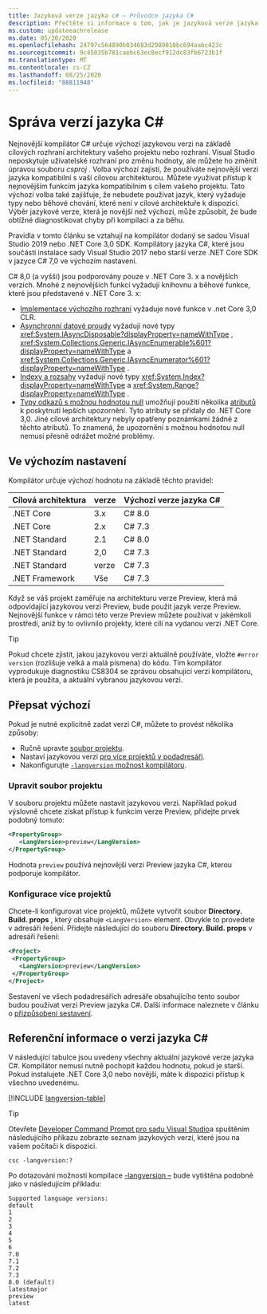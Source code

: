 ```yaml
---
title: Jazyková verze jazyka c# – Průvodce jazyka C#
description: Přečtěte si informace o tom, jak je jazyková verze jazyka C# určena na základě vašeho projektu a z důvodů na základě této volby. Přečtěte si, jak přepsat výchozí nastavení ručně.
ms.custom: updateeachrelease
ms.date: 05/20/2020
ms.openlocfilehash: 24797c564890b034683d2989010bc694aabc423c
ms.sourcegitcommit: 9c45035b781caebc63ec8ecf912dc83fb6723b1f
ms.translationtype: MT
ms.contentlocale: cs-CZ
ms.lasthandoff: 08/25/2020
ms.locfileid: "88811948"
---
```

# <a name="c-language-versioning"></a>Správa verzí jazyka C#

Nejnovější kompilátor C# určuje výchozí jazykovou verzi na základě cílových rozhraní architektury vašeho projektu nebo rozhraní. Visual Studio neposkytuje uživatelské rozhraní pro změnu hodnoty, ale můžete ho změnit úpravou souboru *csproj* . Volba výchozí zajistí, že používáte nejnovější verzi jazyka kompatibilní s vaší cílovou architekturou. Můžete využívat přístup k nejnovějším funkcím jazyka kompatibilním s cílem vašeho projektu. Tato výchozí volba také zajišťuje, že nebudete používat jazyk, který vyžaduje typy nebo běhové chování, které není v cílové architektuře k dispozici. Výběr jazykové verze, která je novější než výchozí, může způsobit, že bude obtížné diagnostikovat chyby při kompilaci a za běhu.

Pravidla v tomto článku se vztahují na kompilátor dodaný se sadou Visual Studio 2019 nebo .NET Core 3,0 SDK. Kompilátory jazyka C#, které jsou součástí instalace sady Visual Studio 2017 nebo starší verze .NET Core SDK v jazyce C# 7,0 ve výchozím nastavení.

C# 8,0 (a vyšší) jsou podporovány pouze v .NET Core 3. x a novějších verzích. Mnohé z nejnovějších funkcí vyžadují knihovnu a běhové funkce, které jsou představené v .NET Core 3. x:

- [Implementace výchozího rozhraní](../whats-new/csharp-8.md#default-interface-methods) vyžaduje nové funkce v .net Core 3,0 CLR.
- [Asynchronní datové proudy](../whats-new/csharp-8.md#asynchronous-streams) vyžadují nové typy <xref:System.IAsyncDisposable?displayProperty=nameWithType> , <xref:System.Collections.Generic.IAsyncEnumerable%601?displayProperty=nameWithType> a <xref:System.Collections.Generic.IAsyncEnumerator%601?displayProperty=nameWithType> .
- [Indexy a rozsahy](../whats-new/csharp-8.md#indices-and-ranges) vyžadují nové typy <xref:System.Index?displayProperty=nameWithType> a <xref:System.Range?displayProperty=nameWithType> .
- [Typy odkazů s možnou hodnotou null](../whats-new/csharp-8.md#nullable-reference-types) umožňují použití několika [atributů](attributes/nullable-analysis.md) k poskytnutí lepších upozornění. Tyto atributy se přidaly do .NET Core 3,0. Jiné cílové architektury nebyly opatřeny poznámkami žádné z těchto atributů. To znamená, že upozornění s možnou hodnotou null nemusí přesně odrážet možné problémy.

## <a name="defaults"></a>Ve výchozím nastavení

Kompilátor určuje výchozí hodnotu na základě těchto pravidel:

| Cílová architektura | verze | Výchozí verze jazyka C# |
|------------------|---------|-----------------------------|
| .NET Core        | 3.x     | C# 8.0                      |
| .NET Core        | 2.x     | C# 7.3                      |
| .NET Standard    | 2.1     | C# 8.0                      |
| .NET Standard    | 2,0     | C# 7.3                      |
| .NET Standard    | verze     | C# 7.3                      |
| .NET Framework   | Vše     | C# 7.3                      |

Když se váš projekt zaměřuje na architekturu verze Preview, která má odpovídající jazykovou verzi Preview, bude použit jazyk verze Preview. Nejnovější funkce v rámci této verze Preview můžete používat v jakémkoli prostředí, aniž by to ovlivnilo projekty, které cílí na vydanou verzi .NET Core.

> [!TIP]
> Pokud chcete zjistit, jakou jazykovou verzi aktuálně používáte, vložte `#error version` (rozlišuje velká a malá písmena) do kódu. Tím kompilátor vyprodukuje diagnostiku CS8304 se zprávou obsahující verzi kompilátoru, která je použita, a aktuální vybranou jazykovou verzí.

## <a name="override-a-default"></a>Přepsat výchozí

Pokud je nutné explicitně zadat verzi C#, můžete to provést několika způsoby:

- Ručně upravte [soubor projektu](#edit-the-project-file).
- Nastaví jazykovou verzi [pro více projektů v podadresáři](#configure-multiple-projects).
- Nakonfigurujte [ `-langversion` možnost kompilátoru](compiler-options/langversion-compiler-option.md).

### <a name="edit-the-project-file"></a>Upravit soubor projektu

V souboru projektu můžete nastavit jazykovou verzi. Například pokud výslovně chcete získat přístup k funkcím verze Preview, přidejte prvek podobný tomuto:

```xml
<PropertyGroup>
   <LangVersion>preview</LangVersion>
</PropertyGroup>
```

Hodnota `preview` používá nejnovější verzi Preview jazyka C#, kterou podporuje kompilátor.

### <a name="configure-multiple-projects"></a>Konfigurace více projektů

Chcete-li konfigurovat více projektů, můžete vytvořit soubor **Directory. Build. props** , který obsahuje `<LangVersion>` element. Obvykle to provedete v adresáři řešení. Přidejte následující do souboru **Directory. Build. props** v adresáři řešení:

```xml
<Project>
 <PropertyGroup>
   <LangVersion>preview</LangVersion>
 </PropertyGroup>
</Project>
```

Sestavení ve všech podadresářích adresáře obsahujícího tento soubor budou používat verzi Preview jazyka C#. Další informace naleznete v článku o [přizpůsobení sestavení](/visualstudio/msbuild/customize-your-build).

## <a name="c-language-version-reference"></a>Referenční informace o verzi jazyka C#

V následující tabulce jsou uvedeny všechny aktuální jazykové verze jazyka C#. Kompilátor nemusí nutně pochopit každou hodnotu, pokud je starší. Pokud instalujete .NET Core 3,0 nebo novější, máte k dispozici přístup k všechno uvedenému.

[!INCLUDE [langversion-table](includes/langversion-table.md)]

> [!TIP]
> Otevřete [Developer Command Prompt pro sadu Visual Studio](../../framework/tools/developer-command-prompt-for-vs.md)a spuštěním následujícího příkazu zobrazte seznam jazykových verzí, které jsou na vašem počítači k dispozici.
>
> ```CMD
> csc -langversion:?
> ```
>
> Po dotazování možnosti kompilace [-langversion –](compiler-options/langversion-compiler-option.md) bude vytištěna podobně jako v následujícím příkladu:
>
> ```CMD
> Supported language versions:
> default
> 1
> 2
> 3
> 4
> 5
> 6
> 7.0
> 7.1
> 7.2
> 7.3
> 8.0 (default)
> latestmajor
> preview
> latest
> ```
